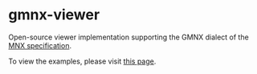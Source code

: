 # gmnx-viewer
Open-source viewer implementation supporting the GMNX dialect of the
[MNX specification](https://w3c.github.io/mnx/specification/index.html).

To view the examples, please visit [this page](https://joeberkovitz.github.io/gmnx-viewer/).
